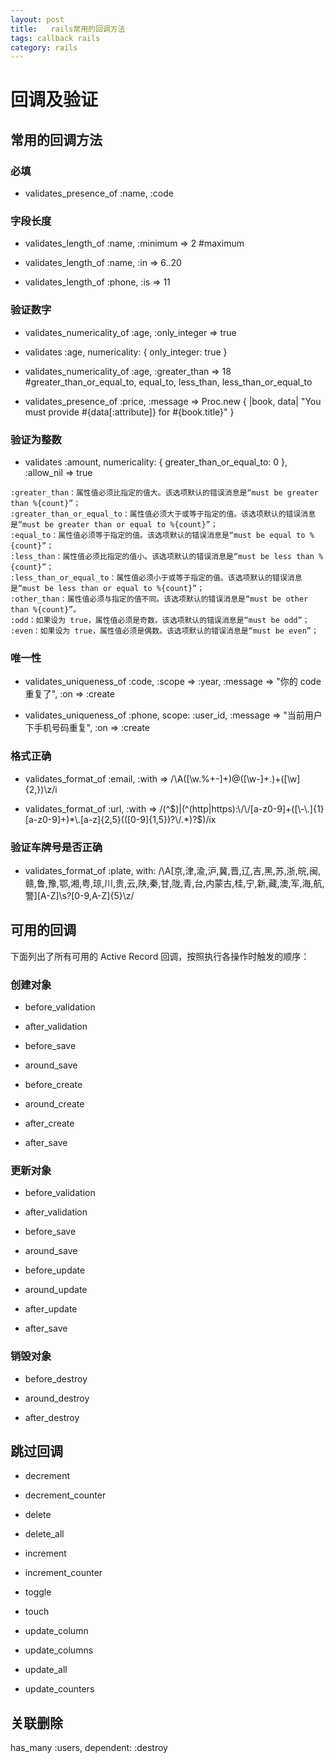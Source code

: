 ```yaml
---
layout: post
title:   rails常用的回调方法
tags: callback rails
category: rails
---
```


# 回调及验证

## 常用的回调方法

### 必填

* validates_presence_of :name, :code

### 字段长度

* validates_length_of :name, :minimum => 2 #maximum

* validates_length_of :name, :in => 6..20

* validates_length_of :phone, :is => 11

### 验证数字

* validates_numericality_of :age, :only_integer => true

* validates :age, numericality: { only_integer: true }

* validates_numericality_of :age, :greater_than => 18 #greater_than_or_equal_to, equal_to, less_than, less_than_or_equal_to

* validates_presence_of :price,
      :message => Proc.new { |book, data|
      "You must provide #{data[:attribute]} for #{book.title}"
      }


### 验证为整数

*  validates :amount, numericality: { greater_than_or_equal_to: 0 }, :allow_nil => true

```
:greater_than：属性值必须比指定的值大。该选项默认的错误消息是“must be greater than %{count}”；
:greater_than_or_equal_to：属性值必须大于或等于指定的值。该选项默认的错误消息是“must be greater than or equal to %{count}”；
:equal_to：属性值必须等于指定的值。该选项默认的错误消息是“must be equal to %{count}”；
:less_than：属性值必须比指定的值小。该选项默认的错误消息是“must be less than %{count}”；
:less_than_or_equal_to：属性值必须小于或等于指定的值。该选项默认的错误消息是“must be less than or equal to %{count}”；
:other_than：属性值必须与指定的值不同。该选项默认的错误消息是“must be other than %{count}”。
:odd：如果设为 true，属性值必须是奇数。该选项默认的错误消息是“must be odd”；
:even：如果设为 true，属性值必须是偶数。该选项默认的错误消息是“must be even”；
```

### 唯一性

* validates_uniqueness_of :code, :scope => :year, :message => "你的 code 重复了", :on => :create

* validates_uniqueness_of :phone, scope: :user_id, :message => "当前用户下手机号码重复", :on => :create

### 格式正确

* validates_format_of :email, :with => /\A([\w\.%\+\-]+)@([\w\-]+\.)+([\w]{2,})\z/i

* validates_format_of :url, :with =>  /(^$)|(^(http|https):\/\/[a-z0-9]+([\-\.]{1}[a-z0-9]+)*\.[a-z]{2,5}(([0-9]{1,5})?\/.*)?$)/ix

### 验证车牌号是否正确

*   validates_format_of :plate, with: /\A[京,津,渝,沪,冀,晋,辽,吉,黑,苏,浙,皖,闽,赣,鲁,豫,鄂,湘,粤,琼,川,贵,云,陕,秦,甘,陇,青,台,内蒙古,桂,宁,新,藏,澳,军,海,航,警][A-Z]\s?[0-9,A-Z]{5}\z/


## 可用的回调
下面列出了所有可用的 Active Record 回调，按照执行各操作时触发的顺序：

### 创建对象

* before_validation

* after_validation

* before_save

* around_save

* before_create

* around_create

* after_create

* after_save

### 更新对象

* before_validation

* after_validation

* before_save

* around_save

* before_update

* around_update

* after_update

* after_save

### 销毁对象

* before_destroy

* around_destroy

* after_destroy

## 跳过回调

* decrement

* decrement_counter

* delete

* delete_all

* increment

* increment_counter

* toggle

* touch

* update_column

* update_columns

* update_all

* update_counters


## 关联删除
has_many :users, dependent: :destroy
